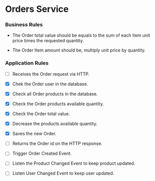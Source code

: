 # Orders Service

### Business Rules

* The Order total value should be equals to the 
sum of each item unit price times the requested quantity.

* The Order Item amount should be, multiply unit price by quantity. 

### Application Rules

- [ ] Receives the Order request via HTTP.

- [x] Chek the Order user in the database.

- [x] Check all Order products in the database.

- [x] Check the Order products available quantity.

- [x] Check the Order total value.

- [x] Decrease the products available quantity.

- [x] Saves the new Order.

- [ ] Returns the Order id on the HTTP response.

- [ ] Trigger Order Created Event.

- [ ] Listen the Product Changed Event to keep product updated.

- [ ] Listen User Changed Event to keep user updated.
